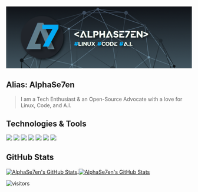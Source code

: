 ![A7](https://github.com/alphase7en/alphase7en/blob/main/A7_banner.png)

## Alias: AlphaSe7en
> I am a Tech Enthusiast & an Open-Source Advocate with a love for Linux, Code, and A.I.

## Technologies & Tools

![](https://img.shields.io/badge/OS-Linux-informational?style=flat&logo=linux&logoColor=white&color=03a9f4)
![](https://img.shields.io/badge/Shell-Bash-informational?style=flat&logo=gnu-bash&logoColor=white&color=03a9f4)
![](https://img.shields.io/badge/Editor-Atom-informational?style=flat&logo=atom&logoColor=white&color=03a9f4)
![](https://img.shields.io/badge/Code-Python-informational?style=flat&logo=python&logoColor=white&color=03a9f4)
![](https://img.shields.io/badge/Code-JavaScript-informational?style=flat&logo=javascript&logoColor=white&color=03a9f4)
![](https://img.shields.io/badge/Code-HTML5-informational?style=flat&logo=html5&logoColor=white&color=03a9f4)
![](https://img.shields.io/badge/Code-CSS3-informational?style=flat&logo=css3&logoColor=white&color=03a9f4)


## GitHub Stats

<a href="https://github.com/alphase7en">
  <img align="center" src="https://github-readme-stats.vercel.app/api?username=alphase7en&show_icons=true&line_height=27&count_private=true&title_color=ffffff&text_color=ffffff&icon_color=03a9f4&bg_color=21252b" alt="AlphaSe7en's GitHub Stats" />
</a>

<a href="https://github.com/alphase7en">
  <img align="center" src="https://github-readme-stats.vercel.app/api/top-langs/?username=alphase7en&hide=c%2B%2B,c,html&title_color=ffffff&text_color=ffffff&icon_color=03a9f4&bg_color=21252b" alt="AlphaSe7en's GitHub Stats" />
</a>

![visitors](https://visitor-badge.laobi.icu/badge?page_id=alphase7en.alphase7en)

<!--
**alphase7en/alphase7en** is a ✨ _special_ ✨ repository because its `README.md` (this file) appears on your GitHub profile.

Here are some ideas to get you started:

- 🔭 I’m currently working on ...
- 🌱 I’m currently learning ...
- 👯 I’m looking to collaborate on ...
- 🤔 I’m looking for help with ...
- 💬 Ask me about ...
- 📫 How to reach me: ...
- 😄 Pronouns: ...
- ⚡ Fun fact: ...
-->
